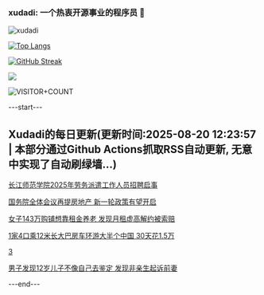 ### xudadi: 一个热衷开源事业的程序员 👋

![xudadi](https://github-readme-stats-git-masterorgs-github-readme-stats-team.vercel.app/api?username=xudadi)

[![Top Langs](https://github-readme-stats.vercel.app/api/top-langs/?username=xudadi)](https://github.com/anuraghazra/github-readme-stats)

[![GitHub Streak](https://streak-stats.demolab.com?user=xudadi&locale=zh_Hans)](https://git.io/streak-stats)

![](https://raw.githubusercontent.com/xudadi/xudadi/main/assets/github-contribution-grid-snake.svg)

![VISITOR+COUNT](https://komarev.com/ghpvc/?username=xudadi&label=VISITOR+COUNT)


---start---

## Xudadi的每日更新(更新时间:2025-08-20 12:23:57 | 本部分通过Github Actions抓取RSS自动更新, 无意中实现了自动刷绿墙...)

[长江师范学院2025年劳务派遣工作人员招聘启事](https://www.gongkaoleida.com/article/2575572)

[国务院全体会议再提房地产 新一轮政策有望开启](https://m.163.com/news/article/K7CVG1CS0519A8ON.html)

[女子143万购铺想靠租金养老 发现月租虚高解约被索赔](https://m.163.com/news/article/K7BV6UAQ0514D3UH.html)

[1家4口乘12米长大巴房车环游大半个中国 30天花1.5万](https://m.163.com/news/article/K7BRDJED053469LG.html)

[3](https://m.163.com/touch/news/sub/domestic)

[男子发现12岁儿子不像自己去鉴定 发现非亲生起诉前妻](https://m.163.com/news/article/K7BPJU4J053469LG.html)

---end---
